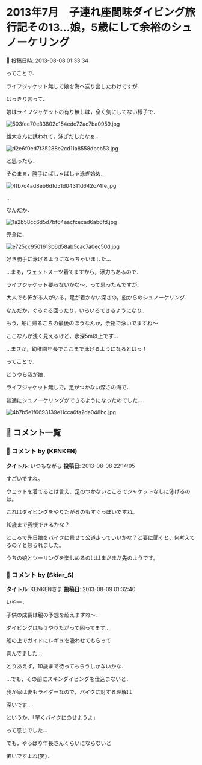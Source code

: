 # 2013年7月　子連れ座間味ダイビング旅行記その13…娘，5歳にして余裕のシュノーケリング

📅 投稿日時: 2013-08-08 01:33:34

ってことで．





ライフジャケット無しで娘を海へ送り出したわけですが．


はっきり言って．


娘はライフジャケットの有り無しは，全く気にしてない様子で．




![503fee70e33802c154ede72ac7ba0959.jpg](images/503fee70e33802c154ede72ac7ba0959.jpg)







雄大さんに誘われて，泳ぎだしたなぁ…




![d2e6f0ed7f35288e2cd11a8558dbcb53.jpg](images/d2e6f0ed7f35288e2cd11a8558dbcb53.jpg)




と思ったら．





そのまま，勝手にばしゃばしゃ泳ぎ始め．




![4fb7c4ad8eb6dfd51d04311d642c74fe.jpg](images/4fb7c4ad8eb6dfd51d04311d642c74fe.jpg)




…


なんだか．




![1a2b58cc6d5d7bf64aacfcecad6ab6fd.jpg](images/1a2b58cc6d5d7bf64aacfcecad6ab6fd.jpg)




完全に．




![e725cc9501613b6d58ab5cac7a0ec50d.jpg](images/e725cc9501613b6d58ab5cac7a0ec50d.jpg)




好き勝手に泳げるようになっちゃいました…





…まぁ，ウェットスーツ着てますから，浮力もあるので．


ライフジャケット要らないかな～，って思ったんですが．








大人でも怖がる人がいる，足が着かない深さの，船からのシュノーケリング．


なんだか，ぐるぐる回ったり，いろいろできるようになり．








もう，船に帰るころの最後のほうなんか，余裕で泳いでますね～





ここなんか浅く見えるけど，水深5m以上です…


…まさか，幼稚園年長でここまで泳げるようになるとはっ！





ってことで．


どうやら我が娘．


ライフジャケット無しで，足がつかない深さの海で．


普通にシュノーケリングができるようになったのでした…




![4b7b5e1f6693139e11cca6fa2da048bc.jpg](images/4b7b5e1f6693139e11cca6fa2da048bc.jpg)

## 💬 コメント一覧

### 💬 コメント by (KENKEN)
**タイトル**: いつもながら
**投稿日**: 2013-08-08 22:14:05

すごいですね。

ウェットを着てるとは言え、足のつかないところでジャケットなしに泳げるのは。

これはダイビングをやりたがるのもすぐっぽいですね。

10歳まで我慢できるかな？



ところで先日娘をバイクに乗せて公道走っていいかな？と妻に聞くと、何考えてるの？と怒られました。



うちの娘とツーリングを楽しめるのははまだまだ先のようです。

### 💬 コメント by (Skier_S)
**タイトル**: KENKENさま
**投稿日**: 2013-08-09 01:32:40

いやー．

子供の成長は親の予想を超えますね～．

ダイビングはもうやりたがって困ってます…

船の上でガイドにレギュを吸わせてもらって

喜んでました…

とりあえず，10歳まで待ってもらうしかないかな．

…でも，その前にスキンダイビングを仕込まないと．



我が家は妻もライダーなので，バイクに対する理解は

深いです…

というか，「早くバイクにのせようよ」

って感じでした…

でも，やっぱり年長さんくらいにならないと

怖いですよね(笑）．

